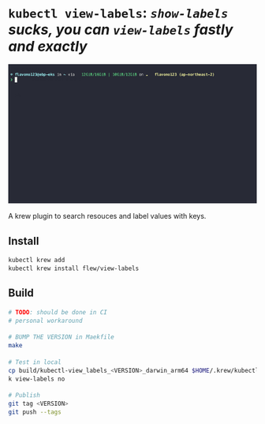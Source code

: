 # `kubectl view-labels`: *`show-labels` sucks,  you can `view-labels` fastly and exactly*

![demo](assets/demo/k-view-labels.gif)

A krew plugin to search resouces and label values with keys.

## Install

```sh
kubectl krew add
kubectl krew install flew/view-labels
```

## Build

```sh
# TODO: should be done in CI
# personal workaround

# BUMP THE VERSION in Maekfile
make

# Test in local
cp build/kubectl-view_labels_<VERSION>_darwin_arm64 $HOME/.krew/kubectl-view_labels # i use m2 macbook
k view-labels no

# Publish
git tag <VERSION>
git push --tags
```
